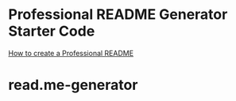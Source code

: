 # Professional README Generator Starter Code

[How to create a Professional README](https://coding-boot-camp.github.io/full-stack/github/professional-readme-guide)
# read.me-generator
